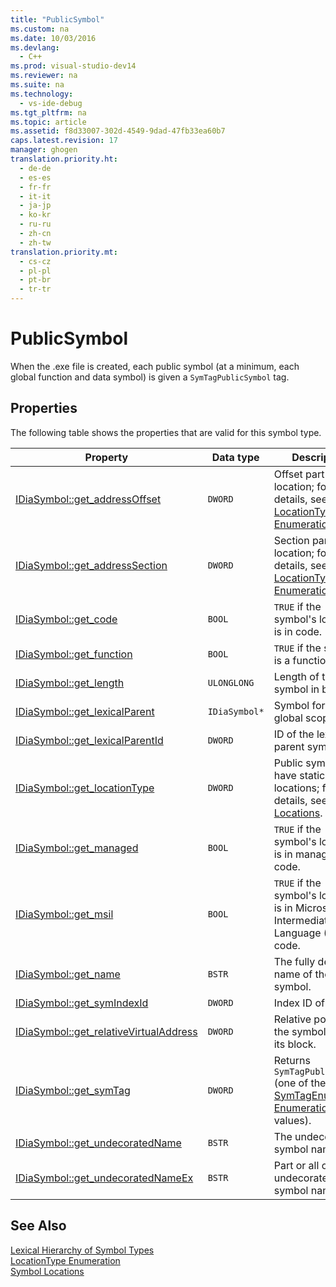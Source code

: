 ```yaml
---
title: "PublicSymbol"
ms.custom: na
ms.date: 10/03/2016
ms.devlang: 
  - C++
ms.prod: visual-studio-dev14
ms.reviewer: na
ms.suite: na
ms.technology: 
  - vs-ide-debug
ms.tgt_pltfrm: na
ms.topic: article
ms.assetid: f8d33007-302d-4549-9dad-47fb33ea60b7
caps.latest.revision: 17
manager: ghogen
translation.priority.ht: 
  - de-de
  - es-es
  - fr-fr
  - it-it
  - ja-jp
  - ko-kr
  - ru-ru
  - zh-cn
  - zh-tw
translation.priority.mt: 
  - cs-cz
  - pl-pl
  - pt-br
  - tr-tr
---
```

# PublicSymbol
When the .exe file is created, each public symbol (at a minimum, each global function and data symbol) is given a `SymTagPublicSymbol` tag.  
  
## Properties  
 The following table shows the properties that are valid for this symbol type.  
  
|Property|Data type|Description|  
|--------------|---------------|-----------------|  
|[IDiaSymbol::get_addressOffset](../VS_debugger/IDiaSymbol--get_addressOffset.md)|`DWORD`|Offset part of location; for details, see the [LocationType Enumeration](../VS_debugger/LocationType.md).|  
|[IDiaSymbol::get_addressSection](../VS_debugger/IDiaSymbol--get_addressSection.md)|`DWORD`|Section part of location; for details, see the [LocationType Enumeration](../VS_debugger/LocationType.md).|  
|[IDiaSymbol::get_code](../VS_debugger/IDiaSymbol--get_code.md)|`BOOL`|`TRUE` if the symbol's location is in code.|  
|[IDiaSymbol::get_function](../VS_debugger/IDiaSymbol--get_function.md)|`BOOL`|`TRUE` if the symbol is a function.|  
|[IDiaSymbol::get_length](../VS_debugger/IDiaSymbol--get_length.md)|`ULONGLONG`|Length of this symbol in bytes.|  
|[IDiaSymbol::get_lexicalParent](../VS_debugger/IDiaSymbol--get_lexicalParent.md)|`IDiaSymbol*`|Symbol for the global scope.|  
|[IDiaSymbol::get_lexicalParentId](../VS_debugger/IDiaSymbol--get_lexicalParentId.md)|`DWORD`|ID of the lexical parent symbol.|  
|[IDiaSymbol::get_locationType](../VS_debugger/IDiaSymbol--get_locationType.md)|`DWORD`|Public symbols have static locations; for details, see [Symbol Locations](../VS_debugger/Symbol-Locations.md).|  
|[IDiaSymbol::get_managed](../VS_debugger/IDiaSymbol--get_managed.md)|`BOOL`|`TRUE` if the symbol's location is in managed code.|  
|[IDiaSymbol::get_msil](../VS_debugger/IDiaSymbol--get_msil.md)|`BOOL`|`TRUE` if the symbol's location is in Microsoft Intermediate Language (MSIL) code.|  
|[IDiaSymbol::get_name](../VS_debugger/IDiaSymbol--get_name.md)|`BSTR`|The fully decorated name of the symbol.|  
|[IDiaSymbol::get_symIndexId](../VS_debugger/IDiaSymbol--get_symIndexId.md)|`DWORD`|Index ID of symbol.|  
|[IDiaSymbol::get_relativeVirtualAddress](../VS_debugger/IDiaSymbol--get_relativeVirtualAddress.md)|`DWORD`|Relative position of the symbol within its block.|  
|[IDiaSymbol::get_symTag](../VS_debugger/IDiaSymbol--get_symTag.md)|`DWORD`|Returns `SymTagPublicSymbol` (one of the [SymTagEnum Enumeration](../VS_debugger/SymTagEnum.md) values).|  
|[IDiaSymbol::get_undecoratedName](../VS_debugger/IDiaSymbol--get_undecoratedName.md)|`BSTR`|The undecorated symbol name.|  
|[IDiaSymbol::get_undecoratedNameEx](../VS_debugger/IDiaSymbol--get_undecoratedNameEx.md)|`BSTR`|Part or all of the undecorated symbol name.|  
  
## See Also  
 [Lexical Hierarchy of Symbol Types](../VS_debugger/Lexical-Hierarchy-of-Symbol-Types.md)   
 [LocationType Enumeration](../VS_debugger/LocationType.md)   
 [Symbol Locations](../VS_debugger/Symbol-Locations.md)